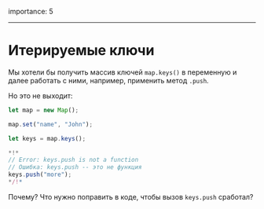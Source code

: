 importance: 5

---

# Итерируемые ключи

Мы хотели бы получить массив ключей `map.keys()` в переменную и далее работать с ними, например, применить метод `.push`.

Но это не выходит:

```js run
let map = new Map();

map.set("name", "John");

let keys = map.keys();

*!*
// Error: keys.push is not a function
// Ошибка: keys.push -- это не функция
keys.push("more");
*/!*
```

Почему? Что нужно поправить в коде, чтобы вызов `keys.push` сработал?
